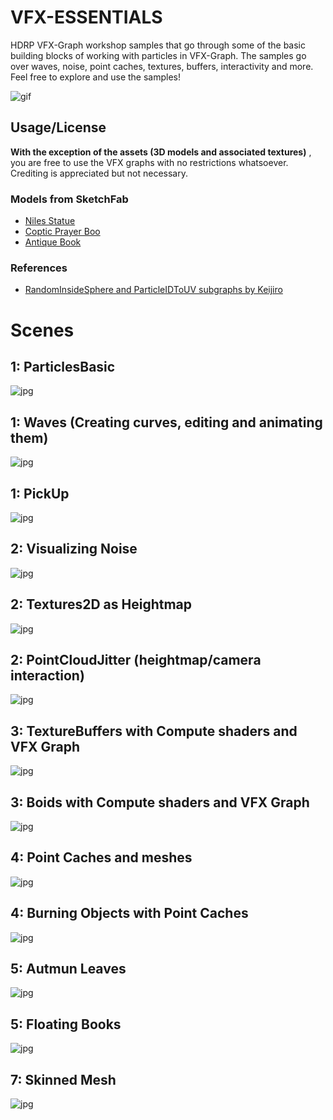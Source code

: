 VFX-ESSENTIALS
=============

HDRP VFX-Graph workshop samples that go through some of the basic building blocks of working with particles in VFX-Graph. The samples go over waves, noise, point caches, textures, buffers, interactivity and more. Feel free to explore and use the samples!

![gif](Media/0.gif)


Usage/License
---
**With the exception of the assets (3D models and associated textures)** , you are free to use the VFX graphs with no restrictions whatsoever. Crediting is appreciated but not necessary.

### Models from SketchFab
- [Niles Statue](https://sketchfab.com/3d-models/nile-42e02439c61049d681c897441d40aaa1#download)
- [Coptic Prayer Boo](https://sketchfab.com/3d-models/coptic-prayer-book-500ec4621d764f0dadb8edc93b8700ae#download)
- [Antique Book](https://sketchfab.com/3d-models/antique-leather-book-big-f62314240a0140a89e29119829aec000)

### References
- [RandomInsideSphere and ParticleIDToUV subgraphs by Keijiro](https://github.com/keijiro)


Scenes
===========

1: ParticlesBasic
---

 ![jpg](Media/particles.jpg)

1: Waves (Creating curves, editing and animating them)
---

 ![jpg](Media/waves.jpg)

1: PickUp
---

![jpg](Media/pickup.jpg)

2: Visualizing Noise
---

 ![jpg](Media/noise.jpg)

2: Textures2D as Heightmap
---

![jpg](Media/texture.jpg)

2: PointCloudJitter (heightmap/camera interaction)
---

![jpg](Media/landnoise.jpg)

3: TextureBuffers with Compute shaders and VFX Graph
---

![jpg](Media/texturebuffer.jpg)

3: Boids with Compute shaders and VFX Graph
---

![jpg](Media/boids.jpg)

4: Point Caches and meshes
---

![jpg](Media/pointcache.jpg)

4: Burning Objects with Point Caches
---

![jpg](Media/burningobject.jpg)

5: Autmun Leaves
---

![jpg](Media/leaves.jpg)

5: Floating Books
---

![jpg](Media/book.jpg)

7: Skinned Mesh
---

![jpg](Media/skinnedmesh.jpg)
